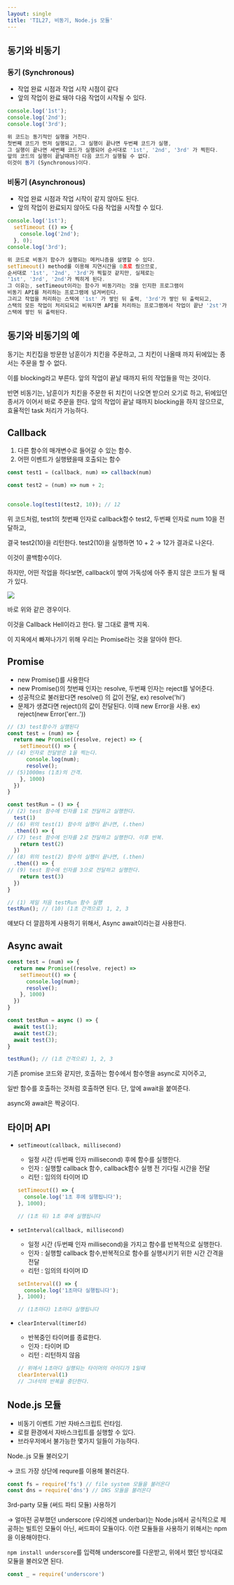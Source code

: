 ```yaml
---
layout: single
title: 'TIL27, 비동기, Node.js 모듈'
---
```


## 동기와 비동기

### 동기 (Synchronous)

- 작업 완료 시점과 작업 시작 시점이 같다
- 앞의 작업이 완료 돼야 다음 작업이 시작될 수 있다.

```jsx
console.log('1st');
console.log('2nd');
console.log('3rd');

위 코드는 동기적인 실행을 거친다.
첫번째 코드가 먼저 실행되고, 그 실행이 끝나면 두번째 코드가 실행,
그 실행이 끝나면 세번째 코드가 실행되어 순서대로 '1st', '2nd', '3rd' 가 찍힌다.
앞의 코드의 실행이 끝날때까진 다음 코드가 실행될 수 없다.
이것이 동기 (Synchronous)이다.
```

### 비동기 (Asynchronous)

- 작업 완료 시점과 작업 시작이 같지 않아도 된다.
- 앞의 작업이 완료되지 않아도 다음 작업을 시작할 수 있다.

```jsx
console.log('1st');
  setTimeout (() => {
    console.log('2nd');
  }, 0);
console.log('3rd');

위 코드로 비동기 함수가 실행되는 메커니즘을 설명할 수 있다.
setTimeout() method를 이용해 지연시간을 0초로 줬으므로,
순서대로 '1st', '2nd', '3rd'가 찍힐것 같지만, 실제로는
'1st', '3rd', '2nd'가 찍히게 된다.
그 이유는, setTimeout이라는 함수가 비동기라는 것을 인지한 프로그램이
비동기 API를 처리하는 프로그램에 넘겨버린다.
그리고 작업을 처리하는 스택에 '1st' 가 쌓인 뒤 출력, '3rd'가 쌓인 뒤 출력되고,
스택의 모든 작업이 처리되되고 비워지면 API를 처리하는 프로그램에서 작업이 끝난 '2st'가
스택에 쌓인 뒤 출력된다. 
```

## 동기와 비동기의 예

동기는 치킨집을 방문한 남훈이가 치킨을 주문하고, 그 치킨이 나올때 까지 뒤에있는 종서는 주문을 할 수 없다.

이를 blocking라고 부른다. 앞의 작업이 끝날 때까지 뒤의 작업들을 막는 것이다.

반면 비동기는, 남훈이가 치킨을 주문한 뒤 치킨이 나오면 받으러 오기로 하고, 뒤에있던 종서가 이어서 바로 주문을 한다. 앞의 작업이 끝날 때까지 blocking을 하지 않으므로, 효율적인 task 처리가 가능하다.

## Callback

1. 다른 함수의 매개변수로 들어갈 수 있는 함수.
2. 어떤 이벤트가 실행됐을때 호출되는 함수

```jsx
const test1 = (callback, num) => callback(num)

const test2 = (num) => num + 2;
  

console.log(test1(test2, 10)); // 12
```

위 코드처럼, test1의 첫번째 인자로 callback함수 test2, 두번째 인자로 num 10을 전달하고,

결국 test2(10)을 리턴한다. test2(10)을 실행하면 10 + 2 → 12가 결과로 나온다.

이것이 콜백함수이다.

하지만, 어떤 작업을 하다보면, callback이 쌓여 가독성에 아주 좋지 않은 코드가 될 때가 있다.

![](https://images.velog.io/images/skagns211/post/0d7d6e4b-1134-47ee-a3af-f045255c9f54/%E1%84%89%E1%85%B3%E1%84%8F%E1%85%B3%E1%84%85%E1%85%B5%E1%86%AB%E1%84%89%E1%85%A3%E1%86%BA_2021-08-31_21.47.05.png)

바로 위와 같은 경우이다.

이것을 Callback Hell이라고 한다. 말 그대로 콜백 지옥.

이 지옥에서 빠져나가기 위해 우리는 Promise라는 것을 알아야 한다.

## Promise

- new Promise()를 사용한다
- new Promise()의 첫번째 인자는 resolve, 두번째 인자는 reject를 넣어준다.
- 성공적으로 불러왔다면 resolve() 의 값이 전달, ex) resolve('hi')
- 문제가 생겼다면 reject()의 값이 전달된다. 이때 new Error을 사용. ex) reject(new Error('err..'))

```jsx
// (3) test함수가 실행된다
const test = (num) => {
  return new Promise((resolve, reject) => {
    setTimeout(() => {
// (4) 인자로 전달받은 1을 찍는다.
      console.log(num);
      resolve();
// (5)1000ms (1초)의 간격.
    }, 1000)
  })
}

const testRun = () => {
// (2) test 함수에 인자를 1로 전달하고 실행한다.
  test(1)
// (6) 위의 test(1) 함수의 실행이 끝나면, (.then)
  .then(() => {
// (7) test 함수에 인자를 2로 전달하고 실행한다. 이후 반복.
    return test(2)
  })
// (8) 위의 test(2) 함수의 실행이 끝나면, (.then)
  .then(() => {
// (9) test 함수에 인자를 3으로 전달하고 실행한다.
    return test(3)
  })
}

// (1) 제일 처음 testRun 함수 실행
testRun(); // (10) (1초 간격으로) 1, 2, 3
```

얘보다 더 깔끔하게 사용하기 위해서, Async await이라는걸 사용한다.

## Async await

```jsx
const test = (num) => {
  return new Promise((resolve, reject) =>
    setTimeout(() => {
      console.log(num);
      resolve();
    }, 1000)
  })
}

const testRun = async () => {
  await test(1);
  await test(2);
  await test(3);
}

testRun(); // (1초 간격으로) 1, 2, 3
```

기존 promise 코드와 같지만, 호출하는 함수에서 함수명을 async로 지어주고,

일반 함수를 호출하는 것처럼 호출하면 된다. 단, 앞에 await을 붙여준다.

async와 await은 짝궁이다.

## 타이머 API

- `setTimeout(callback, millisecond)`
    - 일정 시간 (두번째 인자 millisecond) 후에 함수를 실행한다.
    - 인자 : 실행할 callback 함수, callback함수 실행 전 기다릴 시간을 전달
    - 리턴 : 임의의 타이머 ID

    ```jsx
    setTimeout(() => {
      console.log('1초 후에 실행됩니다');
    }, 1000);

    // (1초 뒤) 1초 후에 실행됩니다
    ```

- `setInterval(callback, millisecond)`
    - 일정 시간 (두번째 인자 millisecond)을 가지고 함수를 반복적으로 실행한다.
    - 인자 : 실행할 callback 함수,반복적으로 함수를 실행시키기 위한 시간 간격을 전달
    - 리턴 : 임의의 타이머 ID

    ```jsx
    setInterval(() => {
      console.log('1초마다 실행됩니다');
    }, 1000);

    // (1초마다) 1초마다 실행됩니다
    ```

- `clearInterval(timerId)`
    - 반복중인 타이머를 종료한다.
    - 인자 : 타이머 ID
    - 리턴 : 리턴하지 않음

    ```jsx
    // 위에서 1초마다 실행되는 타이머의 아이디가 1일때
    clearInterval(1)
    // 그녀석의 반복을 중단한다.
    ```

## Node.js 모듈

- 비동기 이벤트 기반 자바스크립트 런타임.
- 로컬 환경에서 자바스크립트를 실행할 수 있다.
- 브라우저에서 불가능한 몇가지 일들이 가능하다.

Node..js 모듈 불러오기

→ 코드 가장 상단에 requre를 이용해 불러온다.

```jsx
const fs = require('fs') // file system 모듈을 불러온다
const dns = require('dns') // DNS 모듈을 불러온다
```

3rd-party 모듈 (써드 파티 모듈) 사용하기

→ 얼마전 공부했던 underscore (우리에겐 underbar)는 Node.js에서 공식적으로 제공하는 빌트인 모듈이 아닌, 써드파이 모듈이다. 이런 모듈들을 사용하기 위해서는 npm을 이용해야한다.

`npm install underscore`를 입력해 underscore를 다운받고, 위에서 했던 방식대로 모듈을 불러오면 된다.

```jsx
const _ = require('underscore')
```